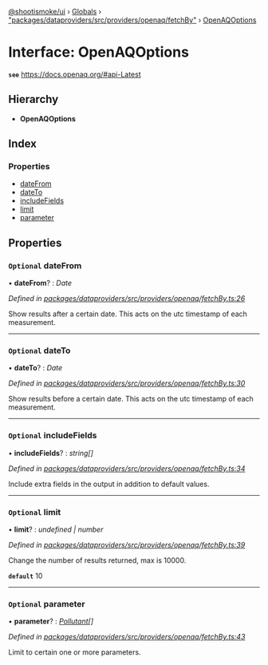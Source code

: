 [@shootismoke/ui](../README.md) › [Globals](../globals.md) › ["packages/dataproviders/src/providers/openaq/fetchBy"](../modules/_packages_dataproviders_src_providers_openaq_fetchby_.md) › [OpenAQOptions](_packages_dataproviders_src_providers_openaq_fetchby_.openaqoptions.md)

# Interface: OpenAQOptions

**`see`** https://docs.openaq.org/#api-Latest

## Hierarchy

* **OpenAQOptions**

## Index

### Properties

* [dateFrom](_packages_dataproviders_src_providers_openaq_fetchby_.openaqoptions.md#optional-datefrom)
* [dateTo](_packages_dataproviders_src_providers_openaq_fetchby_.openaqoptions.md#optional-dateto)
* [includeFields](_packages_dataproviders_src_providers_openaq_fetchby_.openaqoptions.md#optional-includefields)
* [limit](_packages_dataproviders_src_providers_openaq_fetchby_.openaqoptions.md#optional-limit)
* [parameter](_packages_dataproviders_src_providers_openaq_fetchby_.openaqoptions.md#optional-parameter)

## Properties

### `Optional` dateFrom

• **dateFrom**? : *Date*

*Defined in [packages/dataproviders/src/providers/openaq/fetchBy.ts:26](https://github.com/shootismoke/common/blob/72777b1/packages/dataproviders/src/providers/openaq/fetchBy.ts#L26)*

Show results after a certain date. This acts on the utc timestamp of each
measurement.

___

### `Optional` dateTo

• **dateTo**? : *Date*

*Defined in [packages/dataproviders/src/providers/openaq/fetchBy.ts:30](https://github.com/shootismoke/common/blob/72777b1/packages/dataproviders/src/providers/openaq/fetchBy.ts#L30)*

Show results before a certain date. This acts on the utc timestamp of each measurement.

___

### `Optional` includeFields

• **includeFields**? : *string[]*

*Defined in [packages/dataproviders/src/providers/openaq/fetchBy.ts:34](https://github.com/shootismoke/common/blob/72777b1/packages/dataproviders/src/providers/openaq/fetchBy.ts#L34)*

Include extra fields in the output in addition to default values.

___

### `Optional` limit

• **limit**? : *undefined | number*

*Defined in [packages/dataproviders/src/providers/openaq/fetchBy.ts:39](https://github.com/shootismoke/common/blob/72777b1/packages/dataproviders/src/providers/openaq/fetchBy.ts#L39)*

Change the number of results returned, max is 10000.

**`default`** 10

___

### `Optional` parameter

• **parameter**? : *[Pollutant](../modules/_packages_convert_src_util_pollutant_.md#pollutant)[]*

*Defined in [packages/dataproviders/src/providers/openaq/fetchBy.ts:43](https://github.com/shootismoke/common/blob/72777b1/packages/dataproviders/src/providers/openaq/fetchBy.ts#L43)*

Limit to certain one or more parameters.
